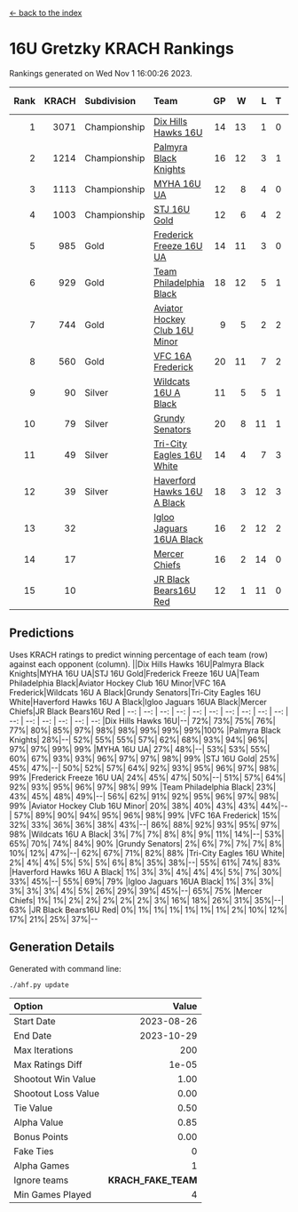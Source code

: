 [<- back to the index](readme.md)
# 16U Gretzky KRACH Rankings
Rankings generated on Wed Nov  1 16:00:26 2023.

Rank|KRACH|Subdivision|Team|GP|W|L|T|OTW|OTL|SoS|Exp Wins|Win Diff
---:|---:|:---|:---|---:|---:|---:|---:|---:|---:|---:|---:|---:
1|3071|Championship|[Dix Hills Hawks 16U](https://gamesheetstats.com/seasons/3659/teams/140688/schedule)|14|13|1|0|1|0|298|13.8|-0.0
2|1214|Championship|[Palmyra Black Knights](https://gamesheetstats.com/seasons/3659/teams/140696/schedule)|16|12|3|1|2|0|446|13.3|-0.0
3|1113|Championship|[MYHA 16U UA](https://gamesheetstats.com/seasons/3659/teams/140695/schedule)|12|8|4|0|2|1|742|8.8|-0.0
4|1003|Championship|[STJ 16U Gold](https://gamesheetstats.com/seasons/3659/teams/140697/schedule)|12|6|4|2|1|0|896|7.8|-0.0
5|985|Gold|[Frederick Freeze 16U UA](https://gamesheetstats.com/seasons/3659/teams/140689/schedule)|14|11|3|0|0|0|376|11.9|0.0
6|929|Gold|[Team Philadelphia Black](https://gamesheetstats.com/seasons/3659/teams/140698/schedule)|18|12|5|1|1|1|634|13.3|-0.0
7|744|Gold|[Aviator Hockey Club 16U Minor](https://gamesheetstats.com/seasons/3659/teams/140687/schedule)|9|5|2|2|2|1|526|6.8|-0.0
8|560|Gold|[VFC 16A Frederick](https://gamesheetstats.com/seasons/3659/teams/140700/schedule)|20|11|7|2|0|2|769|12.8|-0.0
9|90|Silver|[Wildcats 16U A Black](https://gamesheetstats.com/seasons/3659/teams/140725/schedule)|11|5|5|1|0|0|538|6.4|0.0
10|79|Silver|[Grundy Senators](https://gamesheetstats.com/seasons/3659/teams/140690/schedule)|20|8|11|1|0|0|414|9.4|0.0
11|49|Silver|[Tri-City Eagles 16U White](https://gamesheetstats.com/seasons/3659/teams/140699/schedule)|14|4|7|3|0|1|228|6.4|0.0
12|39|Silver|[Haverford Hawks 16U A Black](https://gamesheetstats.com/seasons/3659/teams/140691/schedule)|18|3|12|3|0|1|567|5.4|0.0
13|32||[Igloo Jaguars 16UA Black](https://gamesheetstats.com/seasons/3659/teams/140692/schedule)|16|2|12|2|0|2|908|3.9|0.0
14|17||[Mercer Chiefs](https://gamesheetstats.com/seasons/3659/teams/140694/schedule)|16|2|14|0|0|0|1093|2.9|0.0
15|10||[JR Black Bears16U Red](https://gamesheetstats.com/seasons/3659/teams/140693/schedule)|12|1|11|0|0|0|327|1.9|0.0

## Predictions
Uses KRACH ratings to predict winning percentage of each team (row) against each opponent (column).
||Dix Hills Hawks 16U|Palmyra Black Knights|MYHA 16U UA|STJ 16U Gold|Frederick Freeze 16U UA|Team Philadelphia Black|Aviator Hockey Club 16U Minor|VFC 16A Frederick|Wildcats 16U A Black|Grundy Senators|Tri-City Eagles 16U White|Haverford Hawks 16U A Black|Igloo Jaguars 16UA Black|Mercer Chiefs|JR Black Bears16U Red
| --: | --: | --: | --: | --: | --: | --: | --: | --: | --: | --: | --: | --: | --: | --: | --: 
|Dix Hills Hawks 16U|--| 72%| 73%| 75%| 76%| 77%| 80%| 85%| 97%| 98%| 98%| 99%| 99%| 99%|100%
|Palmyra Black Knights| 28%|--| 52%| 55%| 55%| 57%| 62%| 68%| 93%| 94%| 96%| 97%| 97%| 99%| 99%
|MYHA 16U UA| 27%| 48%|--| 53%| 53%| 55%| 60%| 67%| 93%| 93%| 96%| 97%| 97%| 98%| 99%
|STJ 16U Gold| 25%| 45%| 47%|--| 50%| 52%| 57%| 64%| 92%| 93%| 95%| 96%| 97%| 98%| 99%
|Frederick Freeze 16U UA| 24%| 45%| 47%| 50%|--| 51%| 57%| 64%| 92%| 93%| 95%| 96%| 97%| 98%| 99%
|Team Philadelphia Black| 23%| 43%| 45%| 48%| 49%|--| 56%| 62%| 91%| 92%| 95%| 96%| 97%| 98%| 99%
|Aviator Hockey Club 16U Minor| 20%| 38%| 40%| 43%| 43%| 44%|--| 57%| 89%| 90%| 94%| 95%| 96%| 98%| 99%
|VFC 16A Frederick| 15%| 32%| 33%| 36%| 36%| 38%| 43%|--| 86%| 88%| 92%| 93%| 95%| 97%| 98%
|Wildcats 16U A Black|  3%|  7%|  7%|  8%|  8%|  9%| 11%| 14%|--| 53%| 65%| 70%| 74%| 84%| 90%
|Grundy Senators|  2%|  6%|  7%|  7%|  7%|  8%| 10%| 12%| 47%|--| 62%| 67%| 71%| 82%| 88%
|Tri-City Eagles 16U White|  2%|  4%|  4%|  5%|  5%|  5%|  6%|  8%| 35%| 38%|--| 55%| 61%| 74%| 83%
|Haverford Hawks 16U A Black|  1%|  3%|  3%|  4%|  4%|  4%|  5%|  7%| 30%| 33%| 45%|--| 55%| 69%| 79%
|Igloo Jaguars 16UA Black|  1%|  3%|  3%|  3%|  3%|  3%|  4%|  5%| 26%| 29%| 39%| 45%|--| 65%| 75%
|Mercer Chiefs|  1%|  1%|  2%|  2%|  2%|  2%|  2%|  3%| 16%| 18%| 26%| 31%| 35%|--| 63%
|JR Black Bears16U Red|  0%|  1%|  1%|  1%|  1%|  1%|  1%|  2%| 10%| 12%| 17%| 21%| 25%| 37%|--

## Generation Details

Generated with command line:
```
./ahf.py update
```

| Option | Value |
| :----- | ----: |
| Start Date | 2023-08-26 |
| End Date | 2023-10-29 |
| Max Iterations | 200 |
| Max Ratings Diff | 1e-05 |
| Shootout Win Value | 1.00 |
| Shootout Loss Value | 0.00 |
| Tie Value | 0.50 |
| Alpha Value | 0.85 |
| Bonus Points | 0.00 |
| Fake Ties | 0 |
| Alpha Games | 1 |
| Ignore teams | __KRACH_FAKE_TEAM__ |
| Min Games Played | 4 |

